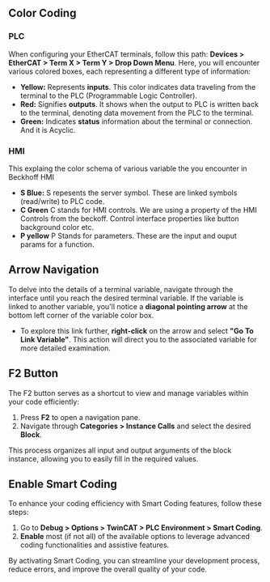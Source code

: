 
## Color Coding
### PLC
When configuring your EtherCAT terminals, follow this path: **Devices > EtherCAT > Term X > Term Y > Drop Down Menu**. Here, you will encounter various colored boxes, each representing a different type of information:

- **Yellow:** Represents **inputs**. This color indicates data traveling from the terminal to the PLC (Programmable Logic Controller).
- **Red:** Signifies **outputs**. It shows when the output to PLC is written back to the terminal, denoting data movement from the PLC to the terminal.
- **Green:** Indicates **status** information about the terminal or connection. And it is Acyclic.

### HMI
This explaing the color schema of various variable the you encounter in Beckhoff HMI
- **S Blue:** S repesents the server symbol. These are linked symbols (read/write) to PLC code.
- **C Green** C stands for HMI controls. We are using a property of the HMI Controls from the beckoff. Control interface properties like button background color etc.
- **P yellow** P Stands for parameters. These are the input and ouput params for a function.

## Arrow Navigation

To delve into the details of a terminal variable, navigate through the interface until you reach the desired terminal variable. If the variable is linked to another variable, you'll notice a **diagonal pointing arrow** at the bottom left corner of the variable color box.

- To explore this link further, **right-click** on the arrow and select **"Go To Link Variable"**. This action will direct you to the associated variable for more detailed examination.

## F2 Button

The F2 button serves as a shortcut to view and manage variables within your code efficiently:

1. Press **F2** to open a navigation pane.
2. Navigate through **Categories > Instance Calls** and select the desired **Block**.

This process organizes all input and output arguments of the block instance, allowing you to easily fill in the required values.

## Enable Smart Coding

To enhance your coding efficiency with Smart Coding features, follow these steps:

1. Go to **Debug > Options > TwinCAT > PLC Environment > Smart Coding**.
2. **Enable** most (if not all) of the available options to leverage advanced coding functionalities and assistive features.

By activating Smart Coding, you can streamline your development process, reduce errors, and improve the overall quality of your code.
